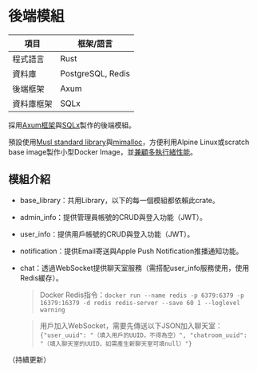# 後端模組
| 項目    | 框架/語言             |
|-------|-------------------|
| 程式語言  | Rust              |
| 資料庫   | PostgreSQL, Redis |
| 後端框架  | Axum              |
| 資料庫框架 | SQLx              |

採用[Axum框架](https://github.com/tokio-rs/axum)與[SQLx](https://github.com/launchbadge/sqlx)製作的後端模組。

預設使用[Musl standard library](https://musl.libc.org/)與[mimalloc](https://github.com/microsoft/mimalloc)，方便利用Alpine Linux或scratch base image製作小型Docker Image，並[兼顧多執行緒性能](https://www.linkedin.com/pulse/testing-alternative-c-memory-allocators-pt-2-musl-mystery-gomes)。

## 模組介紹
- base_library：共用Library，以下的每一個模組都依賴此crate。
- admin_info：提供管理員帳號的CRUD與登入功能（JWT）。
- user_info：提供用戶帳號的CRUD與登入功能（JWT）。
- notification：提供Email寄送與Apple Push Notification推播通知功能。
- chat：透過WebSocket提供聊天室服務（需搭配user_info服務使用，使用Redis緩存）。
    > Docker Redis指令：`docker run --name redis -p 6379:6379 -p 16379:16379 -d redis redis-server --save 60 1 --loglevel warning`
  
    > 用戶加入WebSocket，需要先傳送以下JSON加入聊天室：`{"user_uuid": "（填入用戶的UUID，不得為空）", "chatroom_uuid": "（填入聊天室的UUID，如需產生新聊天室可填null）"}`

（持續更新）
